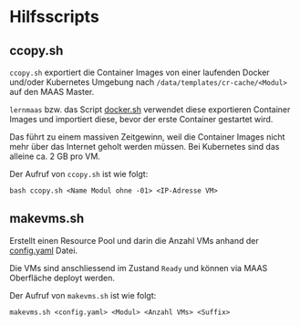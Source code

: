Hilfsscripts
============

ccopy.sh
--------

`ccopy.sh` exportiert die Container Images von einer laufenden Docker und/oder Kubernetes Umgebung nach `/data/templates/cr-cache/<Modul>` auf den MAAS Master.

`lernmaas` bzw. das Script [docker.sh](../services/docker.sh) verwendet diese exportieren Container Images und importiert diese, bevor der erste Container gestartet wird.

Das führt zu einem massiven Zeitgewinn, weil die Container Images nicht mehr über das Internet geholt werden müssen. Bei Kubernetes sind das alleine ca. 2 GB pro VM.

Der Aufruf von `ccopy.sh` ist wie folgt:

    bash ccopy.sh <Name Modul ohne -01> <IP-Adresse VM>

makevms.sh
----------

Erstellt einen Resource Pool und darin die Anzahl VMs anhand der [config.yaml](../config.yaml) Datei.

Die VMs sind anschliessend im Zustand `Ready` und können via MAAS Oberfläche deployt werden.

Der Aufruf von `makevms.sh` ist wie folgt:

    makevms.sh <config.yaml> <Modul> <Anzahl VMs> <Suffix>